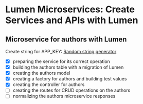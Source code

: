 # Lumen Microservices: Create Services and APIs with Lumen


## Microservice for authors with Lumen

Create string for APP_KEY:
[Random string generator](http://www.unit-conversion.info/texttools/random-string-generator/)

-[x] preparing the service for its correct operation
-[x] building the authors table with a migration of Lumen
-[x] creating the authors model
-[x] creating a factory for authors and building test values
-[x] creating the controller for authors
-[ ] creating the routes for CRUD operations on the authors
-[ ] normalizing the authors microservice responses
